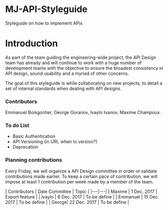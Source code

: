 # MJ-API-Styleguide
Styleguide on how to implement APIs

# Introduction
As part of the team guiding the engineering-wide project, the API Design team has already and will continue to work with a huge number of development teams with the objective to ensure the broadest consistency in API design, sound usability and a myriad of other concerns.

The goal of this styleguide is while collaborating on new projects, to detail a set of internal standards when dealing with API designs.

### Contributors

Emmanuel Boisgontier, George Goranov, Ivaylo Ivanov, Maxime Champoux.

### To do List

* Basic Authentication
* API Versioning (in URI, when to version?)
* Deprecation

### Planning contributions

Every Friday, we will organize a API Design committee in order ot validate contributions made earlier.
To keep a certain pace of contribution, we will impose at least 1 contribution per week made by a member of the team.

| Contributors | Date Committee | Topic |
|---|---|
| Maxime | 1 Dec. 2017 | Export feature |
| Ivaylo | 8 Dec. 2017 | To be define |
| Emmanuel | 15 Dec. 2017 | To be define |
| George| 22 Dec. 2017 | To be define |
